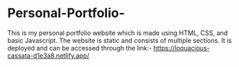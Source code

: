 # Personal-Portfolio-
This is my personal portfolio website which is made using HTML, CSS, and basic Javascript. The website is static and consists of multiple sections.
It is deployed and can be accessed through the link:- https://loquacious-cassata-d1e3a8.netlify.app/
